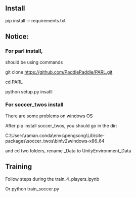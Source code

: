 ## Install

pip install -r requirements.txt

## Notice:

### For parl install, 
should be using commands

git clone https://github.com/PaddlePaddle/PARL.git

cd PARL

python setup.py insatll

### For soccer_twos install

There are some problems on windows OS

After pip install soccer_twos, you should go in the dir:

C:\Users\raman\.conda\envs\pengsong\Lib\site-packages\soccer_twos\bin\v2\windows-x86_64

and cd two folders, rename _Data to UnityEnvironment_Data


## Training

Follow steps during the train_4_players.ipynb

Or python train_soccer.py
